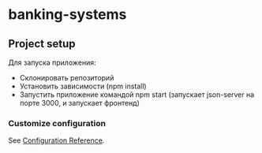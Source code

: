 # banking-systems

## Project setup
Для запуска приложения:

* Склонировать репозиторий
* Установить зависимости (npm install)
* Запустить приложение командой npm start (запускает json-server на порте 3000, и запускает фронтенд)

### Customize configuration
See [Configuration Reference](https://cli.vuejs.org/config/).
